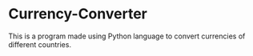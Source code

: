 # Currency-Converter
This is a program made using Python language to convert currencies of different countries.
